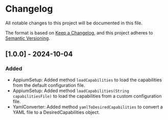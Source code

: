 # Changelog

All notable changes to this project will be documented in this file.

The format is based on [Keep a Changelog](https://keepachangelog.com/en/1.1.0/),
and this project adheres to [Semantic Versioning](https://semver.org/spec/v2.0.0.html).

## [1.0.0] - 2024-10-04

### **Added**
  - AppiumSetup: Added method `loadCapabilities` to load the capabilities from the default configuration file.
  - AppiumSetup: Added method `loadCapabilities(String capabilitiesFile)` to load the capabilities from a custom configuration file.
  - YamlConverter: Added method `yamlToDesiredCapabilities` to convert a YAML file to a DesiredCapabilities object.
